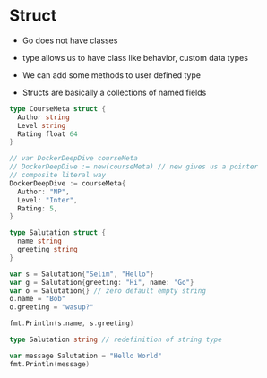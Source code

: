 # Struct

- Go does not have classes

- type allows us to have class like behavior, custom data types

- We can add some methods to user defined type

- Structs are basically a collections of named fields


```go
type CourseMeta struct {
  Author string  
  Level string
  Rating float 64
}

// var DockerDeepDive courseMeta
// DockerDeepDive := new(courseMeta) // new gives us a pointer
// composite literal way
DockerDeepDive := courseMeta{
  Author: "NP",
  Level: "Inter",
  Rating: 5,
}
```

```go
type Salutation struct {
  name string
  greeting string
}

var s = Salutation{"Selim", "Hello"}
var g = Salutation{greeting: "Hi", name: "Go"}
var o = Salutation{} // zero default empty string
o.name = "Bob"
o.greeting = "wasup?"

fmt.Println(s.name, s.greeting)
```

```go
type Salutation string // redefinition of string type

var message Salutation = "Hello World"
fmt.Println(message)
```
